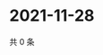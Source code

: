 # 2021-11-28

共 0 条

<!-- BEGIN WEIBO -->
<!-- 最后更新时间 Sun Nov 28 2021 18:12:20 GMT+0800 (China Standard Time) -->

<!-- END WEIBO -->
